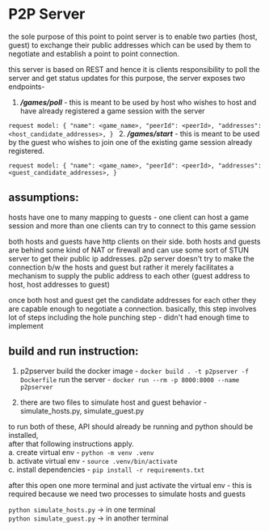 # P2P Server

the sole purpose of this point to point server is to enable two parties (host, guest) to exchange
their public addresses which can be used by them to negotiate and establish a point to point connection.

this server is based on REST and hence it is clients responsibility to poll the server and get status updates
for this purpose, the server exposes two endpoints- 
1. _**/games/poll**_ - this is meant to be used by host who wishes to host and 
have already registered a game session with the server   

`request model:
    {
    "name": <game_name>,
    "peerId": <peerId>,
    "addresses": <host_candidate_addresses>,
    }
`
2. _**/games/start**_ - this is meant to be used by the guest who wishes to join 
one of the existing game session already registered.   

`request model:
    {
    "name": <game_name>,
    "peerId": <peerId>,
    "addresses": <guest_candidate_addresses>,
    }`
    
 
 ## assumptions:
 hosts have one to many mapping to guests - 
 one client can host a game session and more than one clients can try to connect to this game session
 
 both hosts and guests have http clients on their side.
 both hosts and guests are behind some kind of NAT or firewall and can use some sort of STUN server
 to get their public ip addresses.
 p2p server doesn't try to make the connection b/w the hosts and guest but rather it merely facilitates
 a mechanism to supply the public address to each other (guest address to host, host addresses to guest)
 
 once both host and guest get the candidate addresses for each other they are capable enough to negotiate a connection.
 basically, this step involves lot of steps including the hole punching step - didn't had enough time to implement
 
 
 ## build and run instruction:
 1. p2pserver 
 build the docker image - `docker build . -t p2pserver -f Dockerfile`
 run the server - `docker run --rm -p 8000:8000 --name p2pserver`
 
 2. there are two files to simulate host and guest behavior - 
 simulate_hosts.py, simulate_guest.py   
 
 to run both of these, API should already be running and python should be installed,  
 after that following instructions apply.   
 a. create virtual env -  `python -m venv .venv`   
 b. activate virtual env - `source .venv/bin/activate`    
 c. install dependencies - `pip install -r requirements.txt`   
 
 after this open one more terminal and just activate the virtual env - 
 this is required because we need two processes to simulate hosts and guests   
 
 `python simulate_hosts.py`  -> in one terminal   
 `python simulate_guest.py`  -> in another terminal
 

 
    
 


